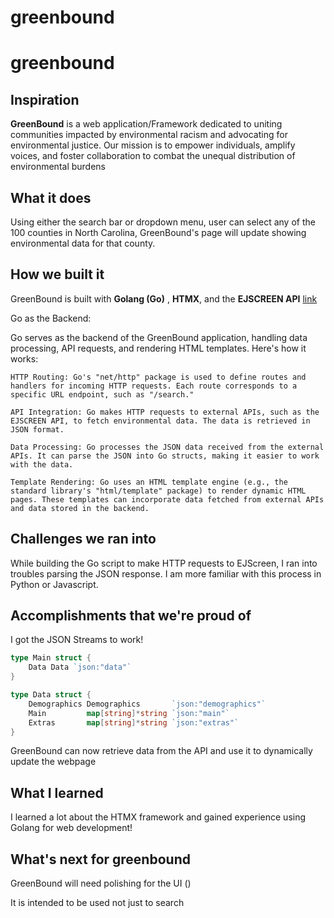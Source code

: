 # greenbound
 
# greenbound
 
## Inspiration

**GreenBound** is a web application/Framework dedicated to uniting communities impacted by environmental racism and advocating for environmental justice. Our mission is to empower individuals, amplify voices, and foster collaboration to combat the unequal distribution of environmental burdens
## What it does

Using either the search bar or dropdown menu, user can select any of the 100 counties in North Carolina, GreenBound's page will update showing environmental data for that county.

## How we built it
GreenBound is built with **Golang (Go)** , **HTMX**, and the **EJSCREEN API** [link](https://www.epa.gov/ejscreen/what-ejscreen)

Go as the Backend:

Go serves as the backend of the GreenBound application, handling data processing, API requests, and rendering HTML templates. Here's how it works:

    HTTP Routing: Go's "net/http" package is used to define routes and handlers for incoming HTTP requests. Each route corresponds to a specific URL endpoint, such as "/search."

    API Integration: Go makes HTTP requests to external APIs, such as the EJSCREEN API, to fetch environmental data. The data is retrieved in JSON format.

    Data Processing: Go processes the JSON data received from the external APIs. It can parse the JSON into Go structs, making it easier to work with the data.

    Template Rendering: Go uses an HTML template engine (e.g., the standard library's "html/template" package) to render dynamic HTML pages. These templates can incorporate data fetched from external APIs and data stored in the backend.



## Challenges we ran into

While building the Go script to make HTTP requests to EJScreen, I ran into troubles parsing the JSON response. I am more familiar with this process in Python or Javascript.


## Accomplishments that we're proud of

I got the JSON Streams to work!
```go
type Main struct {
	Data Data `json:"data"`
}

type Data struct {
	Demographics Demographics       `json:"demographics"`
	Main         map[string]*string `json:"main"`
	Extras       map[string]*string `json:"extras"`
}
```

GreenBound can now retrieve data from the API and use it to dynamically update the webpage

## What I learned

I learned a lot about the HTMX framework and gained experience using Golang for web development!

## What's next for greenbound

GreenBound will need polishing for the UI ()

It is intended to be used not just to search









